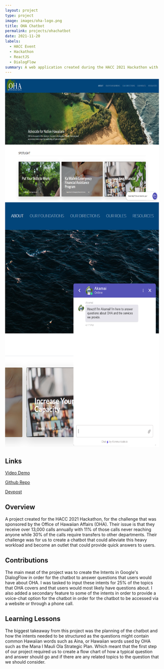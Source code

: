 ```yaml
---
layout: project
type: project
image: images/oha-logo.png
title: OHA Chatbot
permalink: projects/ohachatbot
date: 2021-11-20
labels:
  - HACC Event
  - Hackathon
  - ReactJS
  - DialogFlow
summary: A web application created during the HACC 2021 Hackathon with the goal of assisting the Office of Hawaiian Affairs (OHA) with their issue of 50% of their calls being easily resolved or is not under the OHA responsibilites.
---
```


<img class="image" src="../images/oha-landing.png" style="width:100%;height:25rem;">

<img class="image" src="../images/oha-chat.png" style="width:100%;height:50rem;">

## Links

[Video Demo](hhttps://www.youtube.com/watch?v=437G68KBJPY)

[Github Repo](https://github.com/HACC2021/TeamName404)

[Devpost](https://devpost.com/software/oha-chatbot-team-name-404)

## Overview

A project created for the HACC 2021 Hackathon, for the challenge that was sponsored by the Office of Hawaiian Affairs (OHA). Their issue is that they receive over 13,000 calls annually with 11% of those calls never reaching anyone while 30% of the calls require transfers to other departments. Their challenge was for us to create a chatbot that could alleviate this heavy workload and become an outlet that could provide quick answers to users.

## Contributions

The main meat of the project was to create the Intents in Google's DialogFlow in order for the chatbot to answer questions that users would have about OHA. I was tasked to input these intents for 25% of the topics that OHA covers and that users would most likely have questions about. I also added a secondary feature to some of the intents in order to provide a voice-chat option for the chatbot in order for the chatbot to be accessed via a website or through a phone call. 

## Learning Lessons

The biggest takeaway from this project was the planning of the chatbot and how the intents needed to be structured as the questions might contain common Hawaiian words such as Aina, or Hawaiian words used by OHA such as the Mana I Mauli Ola Strategic Plan. Which meant that the first step of our project required us to create a flow chart of how a typical question and answer should go and if there are any related topics to the question that we should consider.
